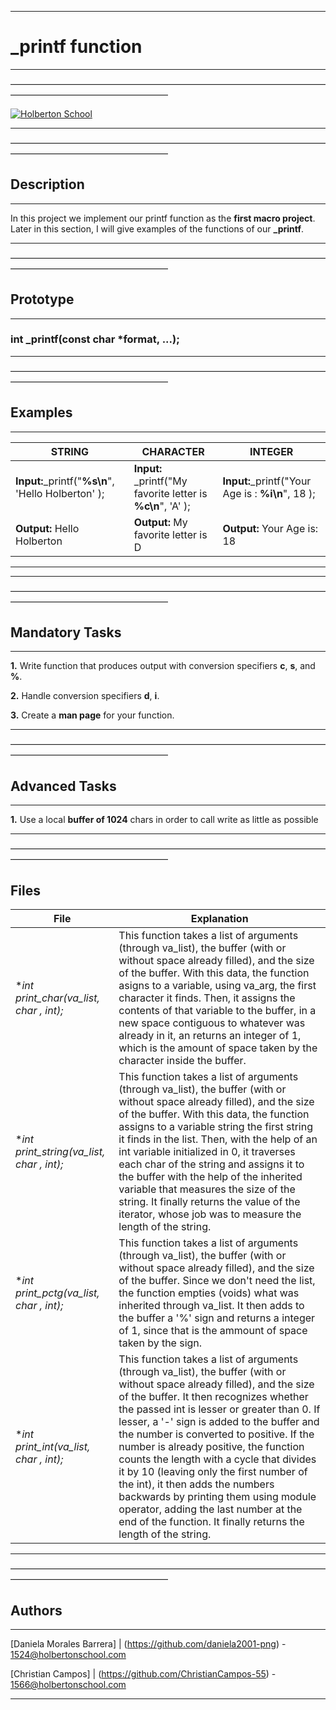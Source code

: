 
------------

# **_printf function**

------------
&mdash;&mdash;&mdash;&mdash;&mdash;&mdash;&mdash;&mdash;&mdash;&mdash;&mdash;&mdash;&mdash;&mdash;&mdash;&mdash;&mdash;&mdash;&mdash;&mdash;&mdash;&mdash;&mdash;&mdash;&mdash;&mdash;&mdash;&mdash;&mdash;&mdash;&mdash;&mdash;&mdash;&mdash;&mdash;&mdash;&mdash;&mdash;&mdash;&mdash;&mdash;&mdash;&mdash;&mdash;&mdash;&mdash;&mdash;&mdash;&mdash;&mdash;&mdash;&mdash;&mdash;&mdash;

[![Holberton School](https://blog.holbertonschool.com/wp-content/uploads/2019/06/cherry72-942x1024.png "Holberton School")](http://https://www.google.com/url?sa=i&url=https%3A%2F%2Fblog.holbertonschool.com%2Fpage%2F3%2F&psig=AOvVaw1c7VaVLmbh7OsYavj0_jSN&ust=1584578043776000&source=images&cd=vfe&ved=0CAIQjRxqFwoTCIjlqq3jougCFQAAAAAdAAAAABAD "Holberton School")

------------
&mdash;&mdash;&mdash;&mdash;&mdash;&mdash;&mdash;&mdash;&mdash;&mdash;&mdash;&mdash;&mdash;&mdash;&mdash;&mdash;&mdash;&mdash;&mdash;&mdash;&mdash;&mdash;&mdash;&mdash;&mdash;&mdash;&mdash;&mdash;&mdash;&mdash;&mdash;&mdash;&mdash;&mdash;&mdash;&mdash;&mdash;&mdash;&mdash;&mdash;&mdash;&mdash;&mdash;&mdash;&mdash;&mdash;&mdash;&mdash;&mdash;&mdash;&mdash;&mdash;&mdash;&mdash;


## Description

------------
In this project we implement our printf function as the **first macro project**. Later in this section, I will give examples of the functions of our **_printf**.

------------
&mdash;&mdash;&mdash;&mdash;&mdash;&mdash;&mdash;&mdash;&mdash;&mdash;&mdash;&mdash;&mdash;&mdash;&mdash;&mdash;&mdash;&mdash;&mdash;&mdash;&mdash;&mdash;&mdash;&mdash;&mdash;&mdash;&mdash;&mdash;&mdash;&mdash;&mdash;&mdash;&mdash;&mdash;&mdash;&mdash;&mdash;&mdash;&mdash;&mdash;&mdash;&mdash;&mdash;&mdash;&mdash;&mdash;&mdash;&mdash;&mdash;&mdash;&mdash;&mdash;&mdash;&mdash;

## Prototype

------------

### int _printf(const char *format, ...);

------------
&mdash;&mdash;&mdash;&mdash;&mdash;&mdash;&mdash;&mdash;&mdash;&mdash;&mdash;&mdash;&mdash;&mdash;&mdash;&mdash;&mdash;&mdash;&mdash;&mdash;&mdash;&mdash;&mdash;&mdash;&mdash;&mdash;&mdash;&mdash;&mdash;&mdash;&mdash;&mdash;&mdash;&mdash;&mdash;&mdash;&mdash;&mdash;&mdash;&mdash;&mdash;&mdash;&mdash;&mdash;&mdash;&mdash;&mdash;&mdash;&mdash;&mdash;&mdash;&mdash;&mdash;&mdash;
## Examples

------------

| **STRING**  |**CHARACTER**   | **INTEGER**  |
| ------------ | ------------ | ------------ |
|  **Input:**_printf("**%s\n**", 'Hello Holberton' );  | **Input:** _printf("My favorite letter is **%c\n**", 'A' ); | **Input:**_printf("Your Age is : **%i\n**", 18 );  |
| **Output:** Hello Holberton  | **Output:** My favorite letter is D | **Output:** Your Age is: 18  |

------------

------------
&mdash;&mdash;&mdash;&mdash;&mdash;&mdash;&mdash;&mdash;&mdash;&mdash;&mdash;&mdash;&mdash;&mdash;&mdash;&mdash;&mdash;&mdash;&mdash;&mdash;&mdash;&mdash;&mdash;&mdash;&mdash;&mdash;&mdash;&mdash;&mdash;&mdash;&mdash;&mdash;&mdash;&mdash;&mdash;&mdash;&mdash;&mdash;&mdash;&mdash;&mdash;&mdash;&mdash;&mdash;&mdash;&mdash;&mdash;&mdash;&mdash;&mdash;&mdash;&mdash;&mdash;&mdash;

## Mandatory Tasks

------------
**1.** Write function that produces output  with conversion specifiers **c**, **s**, and **%**.

**2.** Handle conversion specifiers **d**, **i**.

**3.** Create a **man page** for your function.

------------
&mdash;&mdash;&mdash;&mdash;&mdash;&mdash;&mdash;&mdash;&mdash;&mdash;&mdash;&mdash;&mdash;&mdash;&mdash;&mdash;&mdash;&mdash;&mdash;&mdash;&mdash;&mdash;&mdash;&mdash;&mdash;&mdash;&mdash;&mdash;&mdash;&mdash;&mdash;&mdash;&mdash;&mdash;&mdash;&mdash;&mdash;&mdash;&mdash;&mdash;&mdash;&mdash;&mdash;&mdash;&mdash;&mdash;&mdash;&mdash;&mdash;&mdash;&mdash;&mdash;&mdash;&mdash;

## Advanced Tasks

------------

**1.** Use a local **buffer of 1024** chars in order to call write as little as possible 

------------

&mdash;&mdash;&mdash;&mdash;&mdash;&mdash;&mdash;&mdash;&mdash;&mdash;&mdash;&mdash;&mdash;&mdash;&mdash;&mdash;&mdash;&mdash;&mdash;&mdash;&mdash;&mdash;&mdash;&mdash;&mdash;&mdash;&mdash;&mdash;&mdash;&mdash;&mdash;&mdash;&mdash;&mdash;&mdash;&mdash;&mdash;&mdash;&mdash;&mdash;&mdash;&mdash;&mdash;&mdash;&mdash;&mdash;&mdash;&mdash;&mdash;&mdash;&mdash;&mdash;&mdash;&mdash;

## Files
|  **File** | **Explanation**  |
| ------------ | ------------ |
| **int print_char(va_list, char *, int);** | This function takes a list of arguments (through va_list), the buffer (with or without space already filled), and the size of the buffer. With this data, the function asigns to a variable, using va_arg, the first character it finds. Then, it assigns the contents of that variable to the buffer, in a new space contiguous to whatever was already in it, an returns an integer of 1, which is the amount of space taken by the character inside the buffer.|
|   **int print_string(va_list, char *, int);**    |   This function takes a list of arguments (through va_list), the buffer (with or without space already filled), and the size of the buffer. With this data, the function assigns to a variable string the first string it finds in the list. Then, with the help of an int variable initialized in 0, it traverses each char of the string and assigns it to the buffer with the help of the inherited variable that measures the size of the string. It finally returns the value of the iterator, whose job was to measure the length of the string.|
| **int print_pctg(va_list, char *, int);**  | This function takes a list of arguments (through va_list), the buffer (with or without space already filled), and the size of the buffer. Since we don't need the list, the function empties (voids) what was inherited through va_list. It then adds to the buffer a '%' sign and returns a integer of 1, since that is the ammount of space taken by the sign.  | 
|  **int print_int(va_list, char *, int);**  |  This function takes a list of arguments (through va_list), the buffer (with or without space already filled), and the size of the buffer. It then recognizes whether the passed int is lesser or greater than 0. If lesser, a '-' sign is added to the buffer and the number is converted to positive. If the number is already positive, the function counts the length with a cycle that divides it by 10 (leaving only the first number of the int), it then adds the numbers backwards by printing them using module operator, adding the last number at the end of the function. It finally returns the length of the string. |


------------
&mdash;&mdash;&mdash;&mdash;&mdash;&mdash;&mdash;&mdash;&mdash;&mdash;&mdash;&mdash;&mdash;&mdash;&mdash;&mdash;&mdash;&mdash;&mdash;&mdash;&mdash;&mdash;&mdash;&mdash;&mdash;&mdash;&mdash;&mdash;&mdash;&mdash;&mdash;&mdash;&mdash;&mdash;&mdash;&mdash;&mdash;&mdash;&mdash;&mdash;&mdash;&mdash;&mdash;&mdash;&mdash;&mdash;&mdash;&mdash;&mdash;&mdash;&mdash;&mdash;&mdash;&mdash;
## Authors

------------
[Daniela Morales Barrera] | (https://github.com/daniela2001-png) - 1524@holbertonschool.com

[Christian Campos] | (https://github.com/ChristianCampos-55) - 1566@holbertonschool.com 

------------
